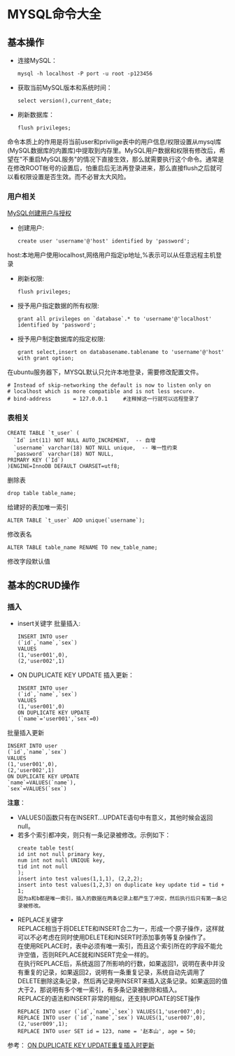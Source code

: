 # MYSQL命令大全
## 基本操作
* 连接MySQL：
  ```shell
  mysql -h localhost -P port -u root -p123456
  ```
* 获取当前MySQL版本和系统时间：
  ```mysql
  select version(),current_date; 
  ```
* 刷新数据库：
  ```mysql
  flush privileges;
  ```
命令本质上的作用是将当前user和privilige表中的用户信息/权限设置从mysql库(MySQL数据库的内置库)中提取到内存里。MySQL用户数据和权限有修改后，希望在"不重启MySQL服务"的情况下直接生效，那么就需要执行这个命令。通常是在修改ROOT帐号的设置后，怕重启后无法再登录进来，那么直接flush之后就可以看权限设置是否生效。而不必冒太大风险。

### 用户相关
[MySQL创建用户与授权](https://www.jianshu.com/p/d7b9c468f20d)
* 创建用户:
  ```mysql
  create user 'username'@'host' identified by 'password';
  ```
host:本地用户使用localhost,网络用户指定ip地址,%表示可以从任意远程主机登录
* 刷新权限:
  ```mysql
  flush privileges;
  ```
* 授予用户指定数据的所有权限:
  ```mysql
  grant all privileges on `database`.* to 'username'@'localhost' identified by 'password';
  ```
* 授予用户制定数据库的指定权限:
  ```mysql
  grant select,insert on databasename.tablename to 'username'@'host' with grant option;
  ```

在ubuntu服务器下，MYSQL默认只允许本地登录，需要修改配置文件。
  ```
  # Instead of skip-networking the default is now to listen only on  
  # localhost which is more compatible and is not less secure.  
  # bind-address       = 127.0.0.1     #注释掉这一行就可以远程登录了  
  ```
### 表相关
  ```
  CREATE TABLE `t_user` (
  	`Id` int(11) NOT NULL AUTO_INCREMENT,  -- 自增
  	`username` varchar(18) NOT NULL unique,  -- 唯一性约束
  	`password` varchar(18) NOT NULL,
  PRIMARY KEY (`Id`)
  )ENGINE=InnoDB DEFAULT CHARSET=utf8;
  ```
删除表
  ```
  drop table table_name;
  ```
给建好的表加唯一索引
  ```
  ALTER TABLE `t_user` ADD unique(`username`);
  ```
修改表名
  ```
  ALTER TABLE table_name RENAME TO new_table_name;
  ```
修改字段默认值


## 基本的CRUD操作
### 插入
* insert关键字
批量插入:
  ```
  INSERT INTO user
  (`id`,`name`,`sex`)
  VALUES
  (1,'user001',0),
  (2,'user002',1)
  ```
* ON DUPLICATE KEY UPDATE
插入更新：
  ```
  INSERT INTO user
  (`id`,`name`,`sex`)
  VALUES
  (1,'user001',0)
  ON DUPLICATE KEY UPDATE
  (`name`='user001',`sex`=0)
  ```
批量插入更新
  ```
  INSERT INTO user
  (`id`,`name`,`sex`)
  VALUES
  (1,'user001',0),
  (2,'user002',1)
  ON DUPLICATE KEY UPDATE
  `name`=VALUES(`name`),
  `sex`=VALUES(`sex`)
  ```
**注意**：
* VALUES()函数只有在INSERT…UPDATE语句中有意义，其他时候会返回null。
* 若多个索引都冲突，则只有一条记录被修改。示例如下：
  ```
  create table test(
  id int not null primary key,
  num int not null UNIQUE key,
  tid int not null
  );
  insert into test values(1,1,1), (2,2,2);
  insert into test values(1,2,3) on duplicate key update tid = tid + 1;
  因为a和b都是唯一索引，插入的数据在两条记录上都产生了冲突，然后执行后只有第一条记录被修改。
  ```
* REPLACE关键字  
REPLACE相当于将DELETE和INSERT合二为一，形成一个原子操作，这样就可以不必考虑在同时使用DELETE和INSERT时添加事务等复杂操作了。  
在使用REPLACE时，表中必须有唯一索引，而且这个索引所在的字段不能允许空值，否则REPLACE就和INSERT完全一样的。  
在执行REPLACE后，系统返回了所影响的行数，如果返回1，说明在表中并没有重复的记录，如果返回2，说明有一条重复记录，系统自动先调用了DELETE删除这条记录，然后再记录用INSERT来插入这条记录。如果返回的值大于2，那说明有多个唯一索引，有多条记录被删除和插入。  
REPLACE的语法和INSERT非常的相似，还支持UPDATE的SET操作
  ```
  REPLACE INTO user (`id`,`name`,`sex`) VALUES(1,'user007',0);
  REPLACE INTO user (`id`,`name`,`sex`) VALUES(1,'user007',0),(2,'user009',1);
  REPLACE INTO user SET id = 123, name = '赵本山', age = 50;
  ```

参考：
[ON DUPLICATE KEY UPDATE重复插入时更新](https://blog.csdn.net/txj236/article/details/53842730)
